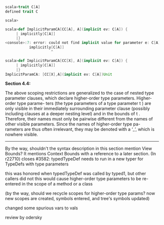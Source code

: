 ```scala
scala>trait C[A]
defined trait C

scala>

scala>def ImplicitParamCA[CC[A], A](implicit ev: C[A]) {
     | implicitly[C[A]]
     |}
<console>:7: error: could not find implicit value for parameter e: C[A]
           implicitly[C[A]]
                     ^

scala>def ImplicitParamCA[CC[X], A](implicit ev: C[A]) {
     | implicitly[C[A]]
     |}
ImplicitParamCA: [CC[X],A](implicit ev: C[A])Unit
```

**Section 4.4:**

  The above scoping restrictions are generalized to the case of nested type parameter clauses, which declare higher-order type parameters. Higher-order type parame- ters (the type parameters of a type parameter t ) are only visible in their immediately surrounding parameter clause (possibly including clauses at a deeper nesting level) and in the bounds of t . Therefore, their names must only be pairwise different from the names of other visible parameters. Since the names of higher-order type pa- rameters are thus often irrelevant, they may be denoted with a ‘_’, which is nowhere visible.

----

By the way, shouldn't the syntax description in this section mention View Bounds? It mentions Context Bounds with a reference to a later section.
(In r22710) closes #3582: typedTypeDef needs to run in a new typer for TypeDefs with type parameters

this was honored when typedTypeDef was called by typed1, but other callers did not
this would cause higher-order type parameters to be re-entered in the scope of a method or a class

(by the way, should we recycle scopes for higher-order type params? now new scopes are created, symbols entered, and tree's symbols updated)

changed some spurious vars to vals

review by odersky
